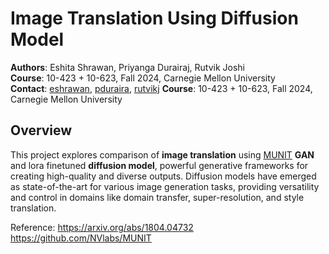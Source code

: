 # Image Translation Using Diffusion Model

**Authors**: Eshita Shrawan, Priyanga Durairaj, Rutvik Joshi  
**Course**: 10-423 + 10-623, Fall 2024, Carnegie Mellon University  
**Contact**: [eshrawan](mailto:eshrawan@cmu.edu), [pduraira](mailto:pduraira@cmu.edu), [rutvikj](mailto:rutvikj@cmu.edu)
**Course**: 10-423 + 10-623, Fall 2024, Carnegie Mellon University

## Overview

This project explores comparison of **image translation** using [MUNIT](https://arxiv.org/pdf/1804.04732) **GAN** and lora finetuned **diffusion model**, powerful generative frameworks for creating high-quality and diverse outputs. Diffusion models have emerged as state-of-the-art for various image generation tasks, providing versatility and control in domains like domain transfer, super-resolution, and style translation.

Reference: https://arxiv.org/abs/1804.04732
https://github.com/NVlabs/MUNIT
